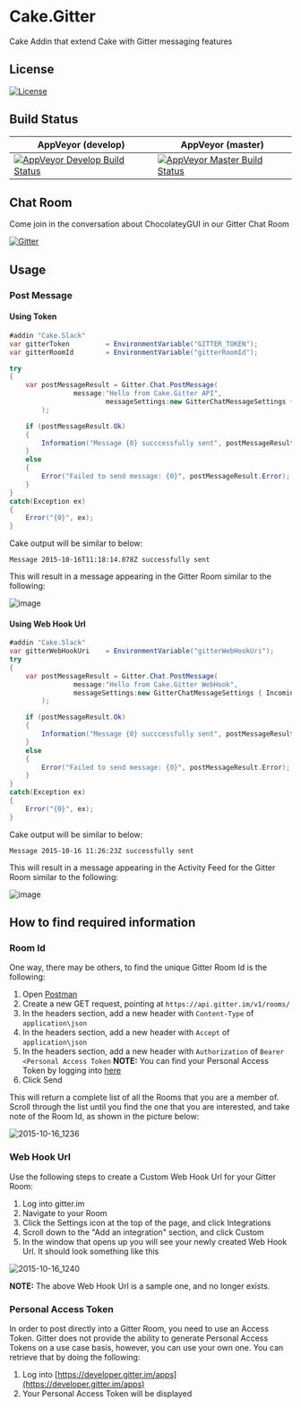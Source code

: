# Cake.Gitter
Cake Addin that extend Cake with Gitter messaging features

## License
[![License](http://img.shields.io/:license-mit-blue.svg)](http://gep13.mit-license.org)

## Build Status

AppVeyor (develop)  | AppVeyor (master)
------------- | -------------
[![AppVeyor Develop Build Status](https://ci.appveyor.com/api/projects/status/j27gftbv67vgq05r/branch/develop?svg=true)](https://ci.appveyor.com/project/GaryEwanPark/cake-gitter) | [![AppVeyor Master Build Status](https://ci.appveyor.com/api/projects/status/j27gftbv67vgq05r/branch/master?svg=true)](https://ci.appveyor.com/project/GaryEwanPark/cake-gitter)


## Chat Room

Come join in the conversation about ChocolateyGUI in our Gitter Chat Room

[![Gitter](https://badges.gitter.im/Join%20Chat.svg)](https://gitter.im/gep13/Cake.Gitter?utm_source=badge&utm_medium=badge&utm_campaign=pr-badge)

## Usage

### Post Message

#### Using Token

```csharp
#addin "Cake.Slack"
var gitterToken         = EnvironmentVariable("GITTER_TOKEN");
var gitterRoomId        = EnvironmentVariable("gitterRoomId");

try
{
    var postMessageResult = Gitter.Chat.PostMessage(
                message:"Hello from Cake.Gitter API",
				        messageSettings:new GitterChatMessageSettings { Token = gitterToken, RoomId = gitterRoomId}
        );

    if (postMessageResult.Ok)
    {
        Information("Message {0} succcessfully sent", postMessageResult.TimeStamp);
    }
    else
    {
        Error("Failed to send message: {0}", postMessageResult.Error);
    }
}
catch(Exception ex)
{
    Error("{0}", ex);
}
```

Cake output will be similar to below:

```
Message 2015-10-16T11:18:14.078Z successfully sent
```

This will result in a message appearing in the Gitter Room similar to the following:

![image](https://cloud.githubusercontent.com/assets/1271146/10540458/1c5fd648-7400-11e5-9529-1f3729850300.png)

#### Using Web Hook Url

```csharp
#addin "Cake.Slack"
var gitterWebHookUri    = EnvironmentVariable("gitterWebHookUri");
try
{
    var postMessageResult = Gitter.Chat.PostMessage(
                message:"Hello from Cake.Gitter WebHook",
                messageSettings:new GitterChatMessageSettings { IncomingWebHookUrl = gitterWebHookUri }
        );

    if (postMessageResult.Ok)
    {
        Information("Message {0} succcessfully sent", postMessageResult.TimeStamp);
    }
    else
    {
        Error("Failed to send message: {0}", postMessageResult.Error);
    }
}
catch(Exception ex)
{
    Error("{0}", ex);
}
```

Cake output will be similar to below:

```
Message 2015-10-16 11:26:23Z successfully sent
```

This will result in a message appearing in the Activity Feed for the Gitter Room similar to the following:

![image](https://cloud.githubusercontent.com/assets/1271146/10540466/2eb1905c-7400-11e5-89ad-6e58b6b7508b.png)

## How to find required information

### Room Id

One way, there may be others, to find the unique Gitter Room Id is the following:

1. Open [Postman](https://www.getpostman.com/)
2. Create a new GET request, pointing at `https://api.gitter.im/v1/rooms/`
3. In the headers section, add a new header with `Content-Type` of `application\json`
4. In the headers section, add a new header with `Accept` of `application\json`
5. In the headers section, add a new header with `Authorization` of `Bearer <Personal Access Token`  **NOTE:** You can find your Personal Access Token by logging into [here](https://developer.gitter.im/apps)
6. Click Send

This will return a complete list of all the Rooms that you are a member of.  Scroll through the list until you find the one that you are interested, and take note of the Room Id, as shown in the picture below:

![2015-10-16_1236](https://cloud.githubusercontent.com/assets/1271146/10540744/b83d5110-7402-11e5-96bd-d7557da43ee6.png)

### Web Hook Url

Use the following steps to create a Custom Web Hook Url for your Gitter Room:

1. Log into gitter.im
2. Navigate to your Room
3. Click the Settings icon at the top of the page, and click Integrations
4. Scroll down to the "Add an integration" section, and click Custom
5. In the window that opens up you will see your newly created Web Hook Url.  It should look something like this

![2015-10-16_1240](https://cloud.githubusercontent.com/assets/1271146/10540791/31dc4814-7403-11e5-9f55-5f40dbbace84.png)

**NOTE:** The above Web Hook Url is a sample one, and no longer exists.

### Personal Access Token

In order to post directly into a Gitter Room, you need to use an Access Token.  Gitter does not provide the ability to generate Personal Access Tokens on a use case basis, however, you can use your own one.  You can retrieve that by doing the following:

1. Log into [https://developer.gitter.im/apps](https://developer.gitter.im/apps)
2. Your Personal Access Token will be displayed
